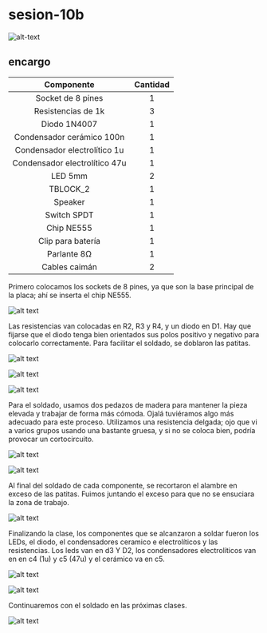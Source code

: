 # sesion-10b


![alt-text](./archivos/tme-10b-apunte.png)

## encargo



|           Componente          | Cantidad |
|:-----------------------------:|:--------:|
| Socket de 8 pines             | 1        |
| Resistencias de 1k            | 3        |
| Diodo 1N4007                  | 1        |
| Condensador cerámico 100n     | 1        |
| Condensador electrolítico 1u  | 1        |
| Condensador electrolítico 47u | 1        |
| LED 5mm                       | 2        |
| TBLOCK_2                      | 1        |
| Speaker                       | 1        |
| Switch SPDT                   | 1        |
| Chip NE555                    | 1        |
| Clip para batería             | 1        |
| Parlante 8Ω                   | 1        |
| Cables caimán                 | 2        |



Primero colocamos los sockets de 8 pines, ya que son la base principal de la placa; ahí se inserta el chip NE555.

![alt text](./archivos/tarejta-sola-entera.jpg)

Las resistencias van colocadas en R2, R3 y R4, y un diodo en D1. Hay que fijarse que el diodo tenga bien orientados sus polos positivo y negativo para colocarlo correctamente. Para facilitar el soldado, se doblaron las patitas.

![alt text](./archivos/tarjeta-con-dedosyclip-diagonal.jpg)

![alt text](./archivos/tarjeta-con-dedos-entera.jpg)

![alt text](./archivos/tarjeta-morada-acostada-condospinzasmetalicasjpg)

Para el soldado, usamos dos pedazos de madera para mantener la pieza elevada y trabajar de forma más cómoda. Ojalá tuviéramos algo más adecuado para este proceso. Utilizamos una resistencia delgada; ojo que vi a varios grupos usando una bastante gruesa, y si no se coloca bien, podría provocar un cortocircuito.

![alt text](./archivos/hombreconlentes-manipulandolatarjetaconunguanteyundestornilladorparecejpg)

![alt text](./archivos/tarjeta-morada-acostada-hilometalicosostenidopordedosconguantesjpg)

Al final del soldado de cada componente, se recortaron el alambre en exceso de las patitas. Fuimos juntando el exceso para que no se ensuciara la zona de trabajo.

![alt text](./archivos/alicateazul-con-tarjetamoradajpg)

Finalizando la clase, los componentes que se alcanzaron a soldar fueron los LEDs, el diodo, el condensadores ceramico e electrolíticos y las resistencias. Los leds van en d3 Y D2, los condensadores electrolíticos van en en c4 (1u) y c5 (47u) y el cerámico va en c5.

![alt text](./archivos/tarjeta-morada-acostada-muy-cerca-de-la-camarajpg)

![alt text](./archivos/tarjeta-morada-acostada-cerca-de-la-camarajpg)

Continuaremos con el soldado en las próximas clases.

![alt text](./archivos/tarjeta-morada-con-fondo-duraznojpg)

